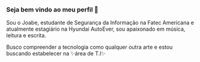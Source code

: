 ### Seja bem vindo ao meu perfil 👋

Sou o Joabe, estudante de Segurança da Informação na Fatec Americana e atualmente estagiário na Hyundai AutoEver, sou apaixonado em música, leitura e escrita.

Busco compreender a tecnologia como qualquer outra arte e estou buscando estabelecer na ✨área de T.I✨
